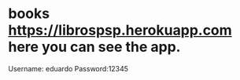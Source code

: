 # books https://librospsp.herokuapp.com here you can see the app. 
Username: eduardo 
Password:12345
